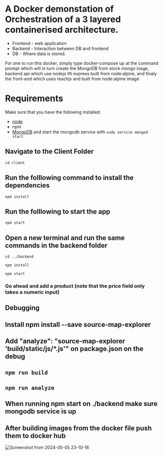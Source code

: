 # A Docker demonstation of Orchestration of a 3 layered containerised architecture.
- Frontend - web application
- Backend - Interaction between DB and frontend
- DB - Where data is stored.

For one to run this docker, simply type docker-compose up at the command prompt which will in turn create the MongoDB from stock mongo inage, backend api which use nodejs ith express built from node:alpine, and finaly the front-end which uses reachjs and built from node:alpine image

# Requirements
Make sure that you have the following installed:
- [node](https://www.digitalocean.com/community/tutorials/how-to-install-node-js-on-ubuntu-18-04) 
- npm 
- [MongoDB](https://docs.mongodb.com/manual/tutorial/install-mongodb-on-ubuntu/) and start the mongodb service with `sudo service mongod start`

## Navigate to the Client Folder 
 `cd client`

## Run the folllowing command to install the dependencies 
 `npm install`

## Run the folllowing to start the app
 `npm start`

## Open a new terminal and run the same commands in the backend folder
 `cd ../backend`

 `npm install`

 `npm start`

 ### Go ahead and add a product (note that the price field only takes a numeric input)

 ## Debugging 
 ## Install npm install --save source-map-explorer
 ##  Add "analyze": "source-map-explorer 'build/static/js/*.js'"  on package.json on the debug
   ##  `npm run build`
   ##  `npm run analyze`

## When running npm start on ./backend make sure mongodb service is up

## After building images from the docker file push them to docker hub

![Screenshot from 2024-05-05 23-10-18](https://github.com/mwaskagi/yolo/assets/53992099/332a016a-654b-4dea-940d-540a0222a810)




